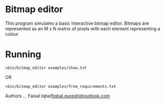 # Bitmap editor

This program simulates a basic interactive bitmap editor. Bitmaps are represented as an M x N matrix of pixels with each element representing a colour

# Running

`>bin/bitmap_editor examples/show.txt`

OR

`>bin/bitmap_editor examples/from_requirements.txt`

Authors
...
Faisal Iqbal<fiqbal.qureshi@outlook.com>
